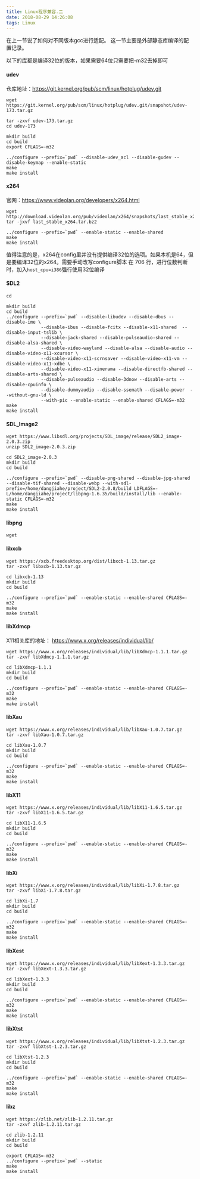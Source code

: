 ```yaml
---
title: Linux程序兼容.二
date: 2018-08-29 14:26:08
tags: Linux
---
```


在上一节说了如何对不同版本gcc进行适配。
这一节主要是外部静态库编译的配置记录。

以下的库都是编译32位的版本，如果需要64位只需要把-m32去掉即可

#### udev

仓库地址：https://git.kernel.org/pub/scm/linux/hotplug/udev.git

```
wget https://git.kernel.org/pub/scm/linux/hotplug/udev.git/snapshot/udev-173.tar.gz

tar -zxvf udev-173.tar.gz
cd udev-173

mkdir build
cd build
export CFLAGS=-m32

../configure --prefix=`pwd` --disable-udev_acl --disable-gudev --disable-keymap --enable-static
make
make install
```

#### x264

官网：https://www.videolan.org/developers/x264.html

```
wget http://download.videolan.org/pub/videolan/x264/snapshots/last_stable_x264.tar.bz2
tar -jxvf last_stable_x264.tar.bz2

../configure --prefix=`pwd` --enable-static --enable-shared 
make
make install
```

值得注意的是，x264在config里并没有提供编译32位的选项。如果本机是64，但是要编译32位的x264。需要手动改写configure脚本
在 706 行，进行位数判断时，加入`host_cpu=i386`强行使用32位编译

#### SDL2

```
cd 

mkdir build
cd build
../configure --prefix=`pwd` --disable-libudev --disable-dbus --disable-ime \
             --disable-ibus --disable-fcitx --disable-x11-shared  --disable-input-tslib \
             --disable-jack-shared --disable-pulseaudio-shared --disable-alsa-shared \
             --disable-video-wayland --disable-alsa --disable-audio --disable-video-x11-xcursor \
             --disable-video-x11-scrnsaver --disable-video-x11-vm --disable-video-x11-xdbe \
             --disable-video-x11-xinerama --disable-directfb-shared --disable-arts-shared \
             --disable-pulseaudio --disable-3dnow --disable-arts --disable-cpuinfo \
             --disable-dummyaudio --disable-ssemath --disable-power  --without-gnu-ld \ 
             --with-pic --enable-static --enable-shared CFLAGS=-m32
make 
make install
```

#### SDL_Image2 

```
wget https://www.libsdl.org/projects/SDL_image/release/SDL2_image-2.0.3.zip
unzip SDL2_image-2.0.3.zip

cd SDL2_image-2.0.3
mkdir build
cd build

../configure --prefix=`pwd` --disable-png-shared --disable-jpg-shared --disable-tif-shared --disable-webp --with-sdl-prefix=/home/dangjiahe/project/SDL2-2.0.8/build LDFLAGS=-L/home/dangjiahe/project/libpng-1.6.35/build/install/lib --enable-static CFLAGS=-m32
make
make install
```

#### libpng

```
wget 
```

#### libxcb

```
wget https://xcb.freedesktop.org/dist/libxcb-1.13.tar.gz
tar -zxvf libxcb-1.13.tar.gz 

cd libxcb-1.13
mkdir build
cd build

../configure --prefix=`pwd` --enable-static --enable-shared CFLAGS=-m32
make
make install
```

#### libXdmcp

X11相关库的地址： https://www.x.org/releases/individual/lib/

```
wget https://www.x.org/releases/individual/lib/libXdmcp-1.1.1.tar.gz
tar -zxvf libXdmcp-1.1.1.tar.gz

cd libXdmcp-1.1.1
mkdir build
cd build

../configure --prefix=`pwd` --enable-static --enable-shared CFLAGS=-m32
make
make install
```

#### libXau

```
wget https://www.x.org/releases/individual/lib/libXau-1.0.7.tar.gz
tar -zxvf libXau-1.0.7.tar.gz

cd libXau-1.0.7
mkdir build
cd build

../configure --prefix=`pwd` --enable-static --enable-shared CFLAGS=-m32
make
make install
```

#### libX11

```
wget https://www.x.org/releases/individual/lib/libX11-1.6.5.tar.gz
tar -zxvf libX11-1.6.5.tar.gz

cd libX11-1.6.5
mkdir build
cd build

../configure --prefix=`pwd` --enable-static --enable-shared CFLAGS=-m32
make
make install
```

#### libXi

```
wget https://www.x.org/releases/individual/lib/libXi-1.7.8.tar.gz
tar -zxvf libXi-1.7.8.tar.gz

cd libXi-1.7
mkdir build
cd build

../configure --prefix=`pwd` --enable-static --enable-shared CFLAGS=-m32
make
make install
```

#### libXest

```
wget https://www.x.org/releases/individual/lib/libXext-1.3.3.tar.gz
tar -zxvf libXext-1.3.3.tar.gz

cd libXext-1.3.3
mkdir build
cd build

../configure --prefix=`pwd` --enable-static --enable-shared CFLAGS=-m32
make
make install
```

#### libXtst

```
wget https://www.x.org/releases/individual/lib/libXtst-1.2.3.tar.gz
tar -zxvf libXtst-1.2.3.tar.gz

cd libXtst-1.2.3 
mkdir build
cd build

../configure --prefix=`pwd` --enable-static --enable-shared CFLAGS=-m32
make
make install
```

#### libz

```
wget https://zlib.net/zlib-1.2.11.tar.gz
tar -zxvf zlib-1.2.11.tar.gz

cd zlib-1.2.11
mkdir build
cd build

export CFLAGS=-m32
../configure --prefix=`pwd` --static
make
make install
```

